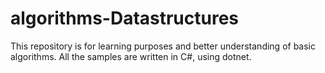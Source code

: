 # algorithms-Datastructures
This repository is for learning purposes and better understanding of basic algorithms. All the samples are written in C#, using dotnet.
